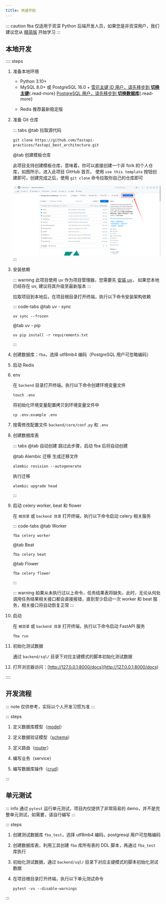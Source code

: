 ```yaml
---
title: 快速开始
---
```


::: caution
fba 仅适用于资深 Python 后端开发人员，如果您是非资深用户，我们建议您从 [精简版](../summary/fsm.md) 开始学习
:::

## 本地开发

:::: steps

1. 准备本地环境

    - Python 3.10+
    - MySQL 8.0+ 或 PostgreSQL 16.0 +
      [雪花主键 ID 用户，请先移步到 **切换主键**](../reference/pk.md){.read-more}
      [PostgreSQL 用户，请先移步到 **切换数据库**](../reference/db.md){.read-more}
    - <p>Redis 推荐最新稳定版</p>

2. 准备 Git 仓库 <Badge type="warning" text="二选一" />

   ::: tabs
   @tab 拉取源代码

   ```shell:no-line-numbers
   git clone https://github.com/fastapi-practices/fastapi_best_architecture.git
   ```

   @tab 创建模板仓库

   此项目支持创建模板仓库，意味着，你可以直接创建一个非 fork 的个人仓库，如图所示，进入此项目
   GitHub 首页，
   使用 `use this template` 按钮创建即可，创建完成之后，使用 `git clone` 命令拉取你自己的仓库即可

   ![use_this_template](/images/use_this_template.png)
   :::

3. 安装依赖

   ::: warning
   此项目使用 uv 作为项目管理器，您需要先 [安装 uv](https://docs.astral.sh/uv/getting-started/installation/)，
   如果您本地已经存在 uv, 建议将其升级至最新版本
   :::

   拉取项目到本地后，在项目根目录打开终端，执行以下命令安装架构依赖

   ::: code-tabs
   @tab <Icon name="material-icon-theme:uv" />uv - sync

   ```shell:no-line-numbers
   uv sync --frozen
   ```

   @tab <Icon name="material-icon-theme:uv" />uv - pip

   ```shell:no-line-numbers
   uv pip install -r requirements.txt
   ```

   :::

4. 创建数据库：`fba`，选择 utf8mb4 编码（PostgreSQL 用户可忽略编码）
5. 启动 Redis
6. env

   在 `backend` 目录打开终端，执行以下命令创建环境变量文件

   ```shell:no-line-numbers
   touch .env
   ```

   将初始化环境变量配置拷贝到环境变量文件中

   ```shell:no-line-numbers
   cp .env.example .env
   ```

7. 按需修改配置文件 `backend/core/conf.py` 和 `.env`
8. 创建数据库表 <Badge type="warning" text="二选一" />

   ::: tabs
   @tab 自动创建
   跳过此步骤，启动 fba 后将自动创建

   @tab Alembic 迁移
   生成迁移文件

   ```shell:no-line-numbers
   alembic revision --autogenerate
   ```

   执行迁移

   ```shell:no-line-numbers
   alembic upgrade head
   ```
   :::

9. 启动 celery worker, beat 和 flower <Badge type="warning" text="此步骤为可选，可直接跳过" />

   在 `根目录` 或 `backend 目录` 打开终端，执行以下命令启动 celery 相关服务

   ::: code-tabs
   @tab Worker

    ```shell:no-line-numbers
    fba celery worker
    ```

   @tab Beat

    ```shell:no-line-numbers
    fba celery beat
    ```

   @tab Flower

    ```shell:no-line-numbers
    fba celery flower
    ```
   :::

   ::: warning
   如果从未执行过以上命令，任务结果表将缺失，此时，无论从何处调用任务结果相关接口都会直接报错，直到至少启动一次 worker 和
   beat 服务，相关接口将自动恢复正常
   :::

10. 启动

    在 `根目录` 或 `backend 目录` 打开终端，执行以下命令启动 FastAPI 服务

    ```shell:no-line-numbers
    fba run
    ```

11. 初始化测试数据

    通过 `backend/sql/` 目录下对应主键模式的脚本初始化测试数据

12. 打开浏览器访问：[http://127.0.0.1:8000/docs](http://127.0.0.1:8000/docs)

::::

## 开发流程

::: note
仅供参考，实际以个人开发习惯为准
:::

::: steps

1. 定义数据库模型（[model](../reference/model.md)）

2. 定义数据验证模型（[schema](../reference/schema.md)）

3. 定义路由（[router](../reference/router.md)）

4. 编写业务（service）

5. 编写数据库操作（[crud](../reference/CRUD.md)）

:::

## 单元测试

::: info
通过 `pytest` 运行单元测试，项目内仅提供了非常简易的 demo，并不是完整单元测试，如需要，请自行编写
:::

::: steps

1. 创建测试数据库 `fba_test`，选择 utf8mb4 编码，postgresql 用户可忽略编码
2. 创建数据库表，利用工具创建 `fba` 库所有表的 DDL 脚本，再通过 `fba_test` 库执行
3. 初始化测试数据，通过 `backend/sql/` 目录下对应主键模式的脚本初始化测试数据
4. 在项目根目录打开终端，执行以下单元测试命令

   ```shell:no-line-numbers
   pytest -vs --disable-warnings
   ```

:::